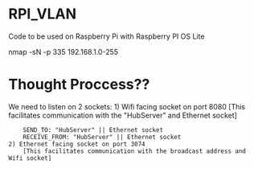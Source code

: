 # RPI_VLAN
Code to be used on Raspberry Pi with Raspberry PI OS Lite

nmap -sN -p 335 192.168.1.0-255

# Thought Proccess??
We need to listen on 2 sockets:
    1) Wifi facing socket on port 8080
        [This facilitates communication with the "HubServer" and Ethernet socket]

        SEND_TO: "HubServer" || Ethernet socket
        RECEIVE_FROM: "HubServer" || Ethernet socket
    2) Ethernet facing socket on port 3074
        [This facilitates communication with the broadcast address and Wifi socket]